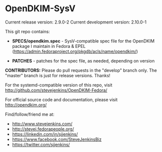 OpenDKIM-SysV
===============
Current release version: 2.9.0-2
Current development version: 2.10.0-1

This git repo contains:

- **SPECS/opendkim.spec** - SysV-compatible spec file for the OpenDKIM package I maintain in Fedora & EPEL (https://admin.fedoraproject.org/pkgdb/acls/name/opendkim/)

- **PATCHES** - patches for the spec file, as needed, depending on version

**CONTRIBUTORS:** Please do pull requests in the "develop" branch only. The "master" branch is just for release versions. Thanks!

For the systemd-compatible version of this repo, visit http://github.com/stevejenkins/OpenDKIM-Fedora/

For official source code and documentation, please visit http://opendkim.org/

Find/follow/friend me at:
- http://www.stevejenkins.com/
- http://stevej.fedorapeople.org/
- https://linkedin.com/in/sjjenkins/
- https://www.facebook.com/SteveJenkinsBiz
- https://twitter.com/sjjenkins/
